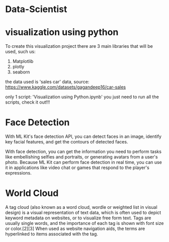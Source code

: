 # Data-Scientist
# visualization using python

To create this visualization project there are 3 main libraries that will be used, such us:
1. Matplotlib
2. plotly
3. seaborn

the data used is 'sales car' data, source:
https://www.kaggle.com/datasets/gagandeep16/car-sales

only 1 script:
'Visualization using Python.ipynb'
you just need to run all the scripts, check it out!!!

# Face Detection

With ML Kit's face detection API, you can detect faces in an image, identify key facial features, and get the contours of detected faces.

With face detection, you can get the information you need to perform tasks like embellishing selfies and portraits, or generating avatars from a user's photo. Because ML Kit can perform face detection in real time, you can use it in applications like video chat or games that respond to the player's expressions.

# World Cloud

A tag cloud (also known as a word cloud, wordle or weighted list in visual design) is a visual representation of text data, which is often used to depict keyword metadata on websites, or to visualize free form text. Tags are usually single words, and the importance of each tag is shown with font size or color.[2][3] When used as website navigation aids, the terms are hyperlinked to items associated with the tag.
